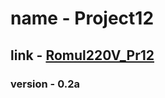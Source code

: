 # name - Project12
## link - [Romul220V_Pr12](https://github.com/Romul220V/Project12/ "press the mouse button. left one.")
### version - 0.2a
